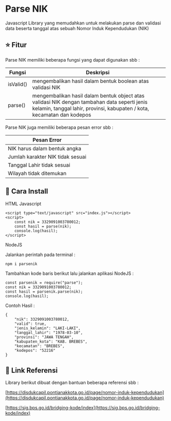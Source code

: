 
# Parse NIK

Javascript Library yang memudahkan untuk melakukan parse dan validasi data beserta tanggal atas sebuah Nomor Induk Kependudukan (NIK)

## ⭐ Fitur

Parse NIK memiliki beberapa fungsi yang dapat digunakan sbb :
  
| Fungsi | Deskripsi  |
|--|--|
| isValid() | mengembalikan hasil dalam bentuk boolean atas validasi NIK |
| parse() | mengembalikan hasil dalam bentuk object atas validasi NIK dengan tambahan data seperti jenis kelamin, tanggal lahir, provinsi, kabupaten / kota, kecamatan dan kodepos |

Parse NIK juga memiliki beberapa pesan error sbb :

| Pesan Error |
|--|
| NIK harus dalam bentuk angka |
| Jumlah karakter NIK tidak sesuai |
| Tanggal Lahir tidak sesuai |
| Wilayah tidak ditemukan |

## 🔧 Cara Install

HTML Javascript

```
<script type="text/javascript" src="index.js"></script>
<script>
    const nik = 3329091003780012;
    const hasil = parse(nik);
    console.log(hasil);
</script>
```

NodeJS

Jalankan perintah pada terminal :

```
npm i parsenik
```
  
Tambahkan kode baris berikut lalu jalankan aplikasi NodeJS :
  
```
const parsenik = require("parse");
const nik = 3329091003780012;
const hasil = parsenik.parse(nik);
console.log(hasil);
```
  
Contoh Hasil :

```
{
    "nik": 3329091003780012,
    "valid": true,
    "jenis_kelamin": "LAKI-LAKI",
    "tanggal_lahir": "1978-03-10",
    "provinsi": "JAWA TENGAH",
    "kabupaten_kota": "KAB. BREBES",
    "kecamatan": "BREBES",
    "kodepos": "52216"
}
```

## 🥔 Link Referensi
  
Library berikut dibuat dengan bantuan beberapa referensi sbb :

[https://disdukcapil.pontianakkota.go.id/page/nomor-induk-kependudukan](https://disdukcapil.pontianakkota.go.id/page/nomor-induk-kependudukan)

[https://sig.bps.go.id/bridging-kode/index](https://sig.bps.go.id/bridging-kode/index)
